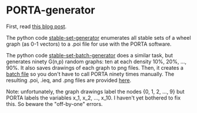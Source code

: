 # PORTA-generator

First, read [this blog post](https://farkasdilemma.wordpress.com/2017/03/22/a-brief-tutorial-on-porta/).

The python code [stable-set-generator](https://github.com/AustinLBuchanan/PORTA-generator/blob/main/stable-set-generator.ipynb) enumerates all stable sets of a wheel graph (as 0-1 vectors) to a .poi file for use with the PORTA software. 

The python code [stable-set-batch-generator](https://github.com/AustinLBuchanan/PORTA-generator/blob/main/stable-set-batch-generator.ipynb) does a similar task, but generates ninety G(n,p) random graphs: ten at each density 10%, 20%, ..., 90%. It also saves drawings of each graph to png files. Then, it creates a [batch file](https://github.com/AustinLBuchanan/PORTA-generator/blob/main/stable-set.bat) so you don't have to call PORTA ninety times manually. The resulting .poi, .ieq, and .png files are provided [here](https://github.com/AustinLBuchanan/PORTA-generator/tree/main/batch-results).

Note: unfortunately, the graph drawings label the nodes {0, 1, 2, ..., 9} but PORTA labels the variables x_1, x_2, ..., x_10. I haven't yet bothered to fix this. So beware the "off-by-one" errors.

